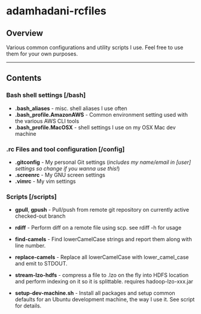 # adamhadani-rcfiles



## Overview

Various common configurations and utility scripts I use.
Feel free to use them for your own purposes.

***

## Contents

### Bash shell settings [/bash]

* **.bash_aliases** - misc. shell aliases I use often
* **.bash_profile.AmazonAWS** - Common environment setting used with the various AWS CLI tools
* **.bash_profile.MacOSX** - shell settings I use on my OSX Mac dev machine

### .rc Files and tool configuration [/config]

* **.gitconfig** - My personal Git settings (*includes my name/email in [user] settings so change if you wanna use this!*)
* **.screenrc** - My GNU screen settings
* **.vimrc** - My vim settings

### Scripts [/scripts]

* **gpull**, **gpush** - Pull/push from remote git repository on currently active checked-out branch

* **rdiff** - Perform diff on a remote file using scp. see rdiff -h for usage

* **find-camels** - Find lowerCamelCase strings and report them along with line number. 
* **replace-camels** - Replace all lowerCamelCase with lower_camel_case and emit to STDOUT.

* **stream-lzo-hdfs** - compress a file to .lzo on the fly into HDFS location and perform indexing on it so it is splittable. requires hadoop-lzo-xxx.jar
* **setup-dev-machine.sh** - Install all packages and setup common defaults for an Ubuntu development machine, the way I use it. See script for details.
